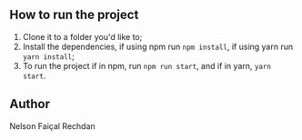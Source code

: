 ## How to run the project

1. Clone it to a folder you'd like to;
2. Install the dependencies, if using npm run `npm install`, if using yarn run `yarn install`;
3. To run the project if in npm, run `npm run start`, and if in yarn, `yarn start`.

## Author

Nelson Faiçal Rechdan
